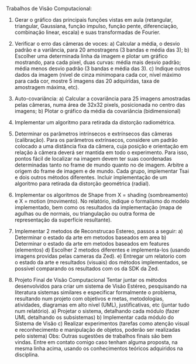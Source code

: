 Trabalhos de Visão Computacional:

1) Gerar o gráfico das principais funções vistas em aula (retangular, triangular, Gaussiana, função impulso, função pente, diferenciação, combinação linear, escala) e suas transformadas de Fourier. 

2) Verificar o erro das câmeras de voces:
a) Calcular a média, o desvio padrão e a variância, para 20 amostragens (3 bandas e média das 3);
b) Escolher uma determinada linha da imagem e plotar um gráfico mostrando, para cada pixel, duas curvas: média mais desvio padrão; média menos desvio padrão (3 bandas e média das 3).
c) Indique outros dados da imagem (nível de cinza mínimopara cada cor, nível máximo para cada cor, mostre 5 imagens das 20 adquiridas, taxa de amostragem máxima, etc).

3) Auto-covariância:
a) Calcular a covariância para 25 imagens amostradas pelas câmeras, numa área de 32x32 pixels, posicionada no centro das imagens;
b) Plotar o gráfico da média da covariância (bidimensional)

4) Implementar um algoritmo para retirada da distorção radiométrica.

5) Determinar os parâmetros intrínsecos e extrínsecos das câmeras (calibração). Para os parâmetros extrínsecos, considere um padrão colocado a uma distância fixa da câmera, cuja posição e orientação em relação à câmera deverá ser mantida em todo o experimento. Para isso, pontos fácil de localizar na imagem devem ter suas coordenadas determinadas tanto no frame de mundo quanto no de imagem. Arbitre a origem do frame de imagem e de mundo. Cada grupo, implementar Tsai e dois outros métodos diferentes. Incluir implementação de um algoritmo para retirada da distorção geométrica (radial).

6) Implementar os algoritmos de Shape from X = shading (sombreamento) e X = motion (movimento). No relatório, indique o formalismo do modelo implementado, bem como os resultados da implementação (mapa de agulhas ou de normais, ou triangulação ou outra forma de representação da superfície resultante).

7) Implementar 2 metodos de Reconstrucao Estereo, passos a seguir:
a) Determinar o estado da arte em metodos baseados em area
b) Determinar o estado da arte em metodos baseados em features (elementos)
d) Escolher 2 metodos diferentes e implementa-los (usando imagens providas pelas cameras da Zed).
e) Entregar um relatorio com o estado da arte e resultados (visuais) dos métodos implementados, se possível comparando os resultados com os da SDK da Zed.

8) Projeto Final de Visão Computacional
Tentar juntar os métodos desenvolvidos para criar um sistema de Visão Estéreo, pesquisando na literatura sistemas similares e especificar formalmente o problema, resultando num projeto com objetivos e metas, metodologias, atividades, diagramas em alto nível (UML), justificativas, etc (juntar tudo num relatório).
a) Projetar o sistema, detalhando cada módulo (fazer UML detalhando os subsistemas)
b) Implementar cada módulo do Sistema de Visão
c) Realizar experimentos (tarefas como atenção visual e reconhecimento e manipulação de objetos, poderão ser realizadas pelo sistema)
Obs: Outras sugestões de trabalhos finais são bem vindas. Entre em contato comigo caso tenham alguma proposta, na mesma linha acima, usando os conhecimentos teóricos adquiridos na disciplina.
